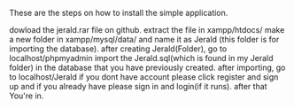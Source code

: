 These are the steps on how to install the simple application.

dowload the jerald.rar file on github.
extract the file in xampp/htdocs/
make a new folder in xampp/mysql/data/ and name it as Jerald (this folder is for importing the database).
after creating Jerald(Folder), go to localhost/phpmyadmin
import the Jerald.sql(which is found in my Jerald folder) in the database that you have previously created.
after importing, go to localhost/Jerald
if you dont have account please click register and sign up and if you already have please sign in and login(if it runs).
after that You're in.
